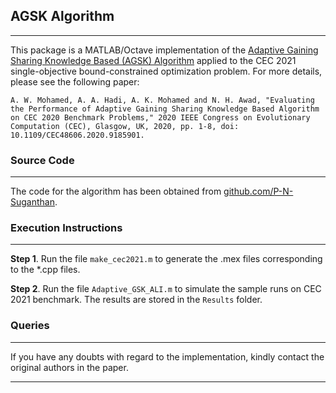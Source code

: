 
## AGSK Algorithm
*******************************************
This package is a MATLAB/Octave implementation of the [Adaptive Gaining Sharing Knowledge Based (AGSK) Algorithm](https://doi.org/10.1109/CEC48606.2020.9185901) applied to the CEC 2021 single-objective bound-constrained optimization problem. For more details, please  see the following paper:

``
A. W. Mohamed, A. A. Hadi, A. K. Mohamed and N. H. Awad, "Evaluating the Performance of Adaptive Gaining Sharing Knowledge Based Algorithm on CEC 2020 Benchmark Problems," 2020 IEEE Congress on Evolutionary Computation (CEC), Glasgow, UK, 2020, pp. 1-8, doi: 10.1109/CEC48606.2020.9185901.
``
### Source Code
*******************************************
The code for the algorithm has been obtained from [github.com/P-N-Suganthan](https://github.com/P-N-Suganthan/2020-Bound-Constrained-Opt-Benchmark).


### Execution Instructions
*******************************************

**Step 1**. Run the file ``make_cec2021.m`` to generate the .mex files corresponding to the *.cpp files. 


**Step 2**. Run the file ``Adaptive_GSK_ALI.m`` to simulate the sample runs on CEC 2021 benchmark. The results are stored in the ``Results`` folder.

### Queries
*******************************************
If you have any doubts with regard to the implementation, kindly contact the original authors in the paper.
*******************************************
